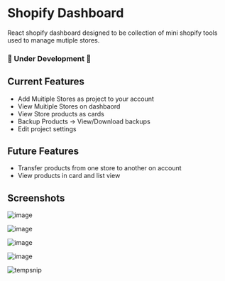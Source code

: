 # Shopify Dashboard 
React shopify dashboard designed to be collection of mini shopify tools used to manage mutiple stores.

### 🚧 Under Development 🚧



## Current Features
- Add Muitiple Stores as project to your account
- View Muitiple Stores on dashbaord
- View Store products as cards
- Backup Products -> View/Download backups
- Edit project settings


## Future Features
- Transfer products from one store to another on account
- View products in card and list view

## Screenshots
![image](https://user-images.githubusercontent.com/18271248/50792267-fa429d80-1289-11e9-96f5-508fe59b2159.png)

![image](https://user-images.githubusercontent.com/18271248/50792310-18100280-128a-11e9-900a-cf97cd166196.png)

![image](https://user-images.githubusercontent.com/18271248/50792341-370e9480-128a-11e9-8438-c75be1b41bf5.png)

![image](https://user-images.githubusercontent.com/18271248/50792363-51487280-128a-11e9-83cc-f08e8251ae9f.png)

![tempsnip](https://user-images.githubusercontent.com/18271248/50792445-a2586680-128a-11e9-9070-2f28529cfa55.png)
